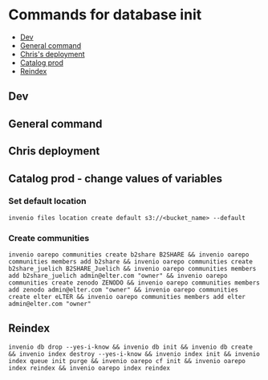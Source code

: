# Commands for database init

- [Dev](#dev)
- [General command](#general-command)
- [Chris's deployment](#chris-deployment)
- [Catalog prod](#catalog-prod)
- [Reindex](#reindex)


## Dev

## General command

## Chris deployment

## Catalog prod - change values of variables
### Set default location
```
invenio files location create default s3://<bucket_name> --default
```
### Create communities
```
invenio oarepo communities create b2share B2SHARE && invenio oarepo communities members add b2share && invenio oarepo communities create b2share_juelich B2SHARE_Juelich && invenio oarepo communities members add b2share_juelich admin@elter.com "owner" && invenio oarepo communities create zenodo ZENODO && invenio oarepo communities members add zenodo admin@elter.com "owner" && invenio oarepo communities create elter eLTER && invenio oarepo communities members add elter admin@elter.com "owner"
```

## Reindex
```
invenio db drop --yes-i-know && invenio db init && invenio db create && invenio index destroy --yes-i-know && invenio index init && invenio index queue init purge && invenio oarepo cf init && invenio oarepo index reindex && invenio oarepo index reindex 
```
